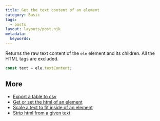```yaml
---
title: Get the text content of an element
category: Basic
tags:
  - posts
layout: layouts/post.njk
metadata:
  keywords:
---
```


Returns the raw text content of the `ele` element and its children. All the HTML tags are excluded.

```js
const text = ele.textContent;
```

## More

* [Export a table to csv](/export-a-table-to-csv)
* [Get or set the html of an element](/get-or-set-the-html-of-an-element)
* [Scale a text to fit inside of an element](/scale-a-text-to-fit-inside-of-an-element)
* [Strip html from a given text](/strip-html-from-a-given-text)
